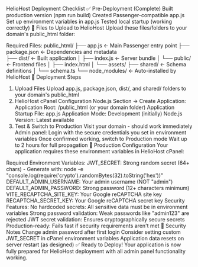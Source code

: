 HelioHost Deployment Checklist
✅ Pre-Deployment (Complete)
 Built production version (npm run build)
 Created Passenger-compatible app.js
 Set up environment variables in app.js
 Tested local startup (working correctly)
📁 Files to Upload to HelioHost
Upload these files/folders to your domain's public_html folder:

Required Files:
public_html/
├── app.js                    ← Main Passenger entry point
├── package.json              ← Dependencies and metadata  
├── dist/                     ← Built application
│   ├── index.js             ← Server bundle
│   └── public/              ← Frontend files
│       ├── index.html
│       └── assets/
├── shared/                   ← Schema definitions
│   └── schema.ts
└── node_modules/             ← Auto-installed by HelioHost
🚀 Deployment Steps
1. Upload Files
Upload app.js, package.json, dist/, and shared/ folders to your domain's public_html
2. HelioHost cPanel Configuration
Node.js Section → Create Application:
Application Root: /public_html (or your domain folder)
Application Startup File: app.js
Application Mode: Development (initially)
Node.js Version: Latest available
3. Test & Switch to Production
Visit your domain - should work immediately
Admin panel: Login with the secure credentials you set in environment variables
Once confirmed working, switch to Production mode
Wait up to 2 hours for full propagation
🔧 Production Configuration
Your application requires these environment variables in HelioHost cPanel:

Required Environment Variables:
JWT_SECRET: Strong random secret (64+ chars) - Generate with: node -e "console.log(require('crypto').randomBytes(32).toString('hex'))"
DEFAULT_ADMIN_USERNAME: Your admin username (NOT "admin")
DEFAULT_ADMIN_PASSWORD: Strong password (12+ characters minimum)
VITE_RECAPTCHA_SITE_KEY: Your Google reCAPTCHA site key
RECAPTCHA_SECRET_KEY: Your Google reCAPTCHA secret key
Security Features:
No hardcoded secrets: All sensitive data must be in environment variables
Strong password validation: Weak passwords like "admin123" are rejected
JWT secret validation: Ensures cryptographically secure secrets
Production-ready: Fails fast if security requirements aren't met
🚨 Security Notes
Change admin password after first login
Consider setting custom JWT_SECRET in cPanel environment variables
Application data resets on server restart (as designed)
✅ Ready to Deploy!
Your application is now fully prepared for HelioHost deployment with all admin panel functionality working.